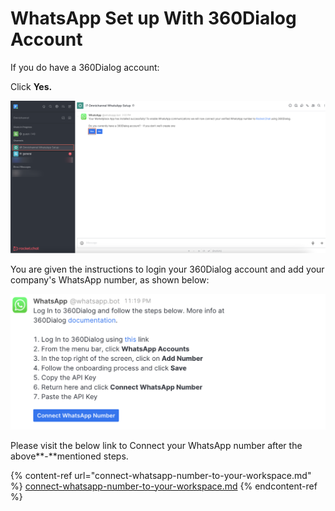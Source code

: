 # WhatsApp Set up With  360Dialog Account

If you do have a 360Dialog account:

Click **Yes.**

![](<../../../../../../.gitbook/assets/image (652).png>)

You are given the instructions to login your 360Dialog account and add your company's WhatsApp number, as shown below:

![](<../../../../../../.gitbook/assets/image (676).png>)

Please visit the below link to Connect your WhatsApp number after the above**-**mentioned steps.

{% content-ref url="connect-whatsapp-number-to-your-workspace.md" %}
[connect-whatsapp-number-to-your-workspace.md](connect-whatsapp-number-to-your-workspace.md)
{% endcontent-ref %}
